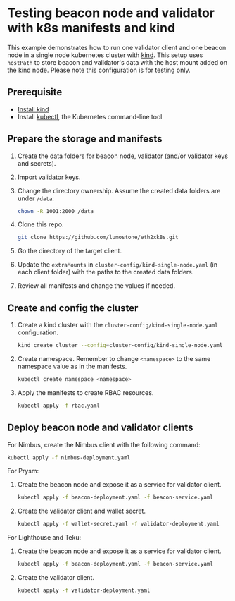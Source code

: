# Testing beacon node and validator with k8s manifests and kind

This example demonstrates how to run one validator client and one beacon node in a single node kubernetes cluster with [kind](https://kind.sigs.k8s.io/). This setup uses `hostPath` to store beacon and validator's data with the host mount added on the kind node. Please note this configuration is for testing only.

## Prerequisite

- [Install kind](https://kind.sigs.k8s.io/docs/user/quick-start#installation)
- Install [kubectl](https://kubernetes.io/docs/tasks/tools/install-kubectl/), the Kubernetes command-line tool

## Prepare the storage and manifests

1. Create the data folders for beacon node, validator (and/or validator keys and secrets).

2. Import validator keys.

3. Change the directory ownership. Assume the created data folders are under `/data`:

    ```bash
    chown -R 1001:2000 /data
    ```

4. Clone this repo.

    ```bash
    git clone https://github.com/lumostone/eth2xk8s.git
    ```

5. Go the directory of the target client.

6. Update the `extraMounts` in `cluster-config/kind-single-node.yaml` (in each client folder) with the paths to the created data folders.

7. Review all manifests and change the values if needed.

## Create and config the cluster

1. Create a kind cluster with the `cluster-config/kind-single-node.yaml` configuration.

    ```bash
    kind create cluster --config=cluster-config/kind-single-node.yaml 
    ```

2. Create namespace. Remember to change `<namespace>` to the same namespace value as in the manifests. 

    ```bash
    kubectl create namespace <namespace>

3. Apply the manifests to create RBAC resources.

    ```bash
    kubectl apply -f rbac.yaml
    ```

## Deploy beacon node and validator clients

For Nimbus, create the Nimbus client with the following command:

```bash
kubectl apply -f nimbus-deployment.yaml
```

For Prysm:

1. Create the beacon node and expose it as a service for validator client.

    ```bash
    kubectl apply -f beacon-deployment.yaml -f beacon-service.yaml
    ```

2. Create the validator client and wallet secret.

    ```bash
    kubectl apply -f wallet-secret.yaml -f validator-deployment.yaml
    ```

For Lighthouse and Teku:

1. Create the beacon node and expose it as a service for validator client.

    ```bash
    kubectl apply -f beacon-deployment.yaml -f beacon-service.yaml
    ```

2. Create the validator client.

    ```bash
    kubectl apply -f validator-deployment.yaml
    ```
